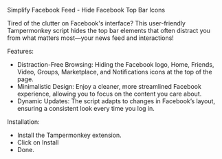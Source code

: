 Simplify Facebook Feed - Hide Facebook Top Bar Icons

Tired of the clutter on Facebook's interface? This user-friendly Tampermonkey script hides the top bar elements that often distract you from what matters most—your news feed and interactions!

Features:
- Distraction-Free Browsing: Hiding the Facebook logo, Home, Friends, Video, Groups, Marketplace, and Notifications icons at the top of the page.
- Minimalistic Design: Enjoy a cleaner, more streamlined Facebook experience, allowing you to focus on the content you care about.
- Dynamic Updates: The script adapts to changes in Facebook’s layout, ensuring a consistent look every time you log in.

Installation:
- Install the Tampermonkey extension.
- Click on Install
- Done.
